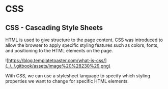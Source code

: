 # CSS

## CSS - Cascading Style Sheets

HTML is used to give structure to the page content. CSS was introduced to allow the browser to apply specific styling features such as colors, fonts, and positioning to the HTML elements on the page.

![https://blog.templatetoaster.com/what-is-css/](../../.gitbook/assets/image%20%28230%29.png)

With CSS, we can use a stylesheet language to specify which styling properties we want to change for specific HTML elements.

